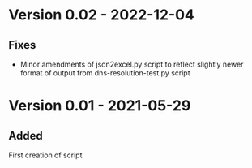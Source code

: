 # Version 0.02 - 2022-12-04
## Fixes
* Minor amendments of json2excel.py script to reflect slightly newer format of output from dns-resolution-test.py script

# Version 0.01 - 2021-05-29
## Added
First creation of script
